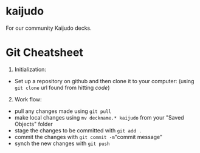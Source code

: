 # kaijudo
For our community Kaijudo decks.

# Git Cheatsheet

1. Initialization:
  - Set up a repository on github and then clone it to your computer: (using ```git clone``` url found from hitting *code*)
2. Work flow:
  - pull any changes made using ```git pull```
  - make local changes using ```mv deckname.* kaijudo``` from your "Saved Objects" folder
  - stage the changes to be committed with ```git add .```
  - commit the changes with ```git commit -m```"commit message"
  - synch the new changes with ```git push```


